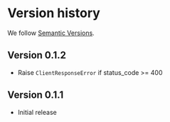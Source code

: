 # Version history

We follow [Semantic Versions](https://semver.org/).

## Version 0.1.2

- Raise `ClientResponseError` if status_code >= 400

## Version 0.1.1

- Initial release
